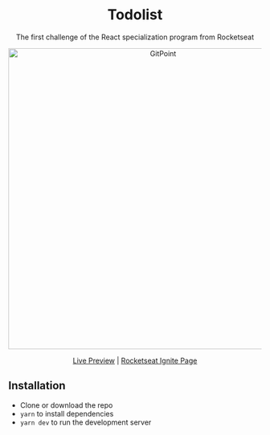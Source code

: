 <h1 align="center">Todolist</h1>
<p align="center">
  The first challenge of the React specialization program from Rocketseat
</p>
<p align="center">
  <a href="https://gitpoint.co/">
    <img
      alt="GitPoint"
      title="GitPoint"
      src="https://i.imgur.com/eM0aOJL.png"
      width="600"
    />
  </a>
</p>

<p align="center">
  <a
    target="_blank"
    href="https://rocketseat-ignite-react-challenge-01.vercel.app/"
    >Live Preview</a
  >
  |
  <a target="_blank" href="https://lp.rocketseat.com.br/ignite"
    >Rocketseat Ignite Page
  </a>
</p>

## Installation

- Clone or download the repo
- `yarn` to install dependencies
- `yarn dev` to run the development server
